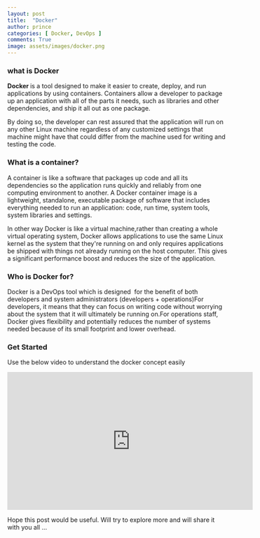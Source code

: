 ```yaml
---
layout: post
title:  "Docker"
author: prince
categories: [ Docker, DevOps ]
comments: True
image: assets/images/docker.png
---
```


<!-- wp:heading {"level":3} -->
<h3>what is Docker</h3>
<!-- /wp:heading -->

<!-- wp:paragraph -->
<p><strong>D</strong><strong>ocker&nbsp;</strong>is a&nbsp;tool designed to make it&nbsp;easier to create, deploy, and run applications by using containers. Containers allow a developer to package up an application with all of the parts it needs, such as libraries and other dependencies, and ship it all out as one package.</p>
<!-- /wp:paragraph -->

<!-- wp:paragraph -->
<p>By doing so, the developer can rest assured that the application will run on any other Linux machine regardless of any customized settings that machine might have that could differ from the machine used for writing and testing the code.</p>
<!-- /wp:paragraph -->

<!-- wp:heading {"level":3} -->
<h3>What is a container?</h3>
<!-- /wp:heading -->

<!-- wp:paragraph -->
<p>A container is like a software that packages up code and all its dependencies so the application runs quickly and reliably from one computing environment to another. A Docker container image is a lightweight, standalone, executable package of software that includes everything needed to run an application: code, run time, system tools, system libraries and settings.</p>
<!-- /wp:paragraph -->

<!-- wp:paragraph -->
<p>In other way Docker is like a virtual machine,rather than creating a whole virtual operating system, Docker allows applications to use the same Linux kernel as the system that they're running on and only requires applications be shipped with things not already running on the host computer. This gives a significant performance boost and reduces the size of the application.<br></p>
<!-- /wp:paragraph -->

<!-- wp:heading {"level":3} -->
<h3>Who is Docker for?</h3>
<!-- /wp:heading -->

<!-- wp:paragraph -->
<p>Docker is a DevOps tool which is designed&nbsp;&nbsp;for the benefit of both developers and system administrators (developers + operations)For developers, it means that they can focus on writing code without worrying about the&nbsp;system that it will ultimately be running on.For operations staff, Docker gives flexibility and potentially reduces the number of&nbsp;systems needed because of its small footprint and lower overhead.<br></p>
<!-- /wp:paragraph -->

<!-- wp:heading {"level":3} -->
<h3>Get Started&nbsp;</h3>
<!-- /wp:heading -->

<!-- wp:paragraph -->
<p>Use the below video to understand the docker concept easily </p>
<!-- /wp:paragraph -->

<p><iframe width="560" height="315" src="https://www.youtube.com/embed/wi-MGFhrad0" frameborder="0" allow="accelerometer; autoplay; encrypted-media; gyroscope; picture-in-picture" allowfullscreen></iframe></p>

<!-- wp:paragraph -->
<p>Hope this post would be useful. Will try to explore more and will share it with you all ...</p>
<!-- /wp:paragraph -->
